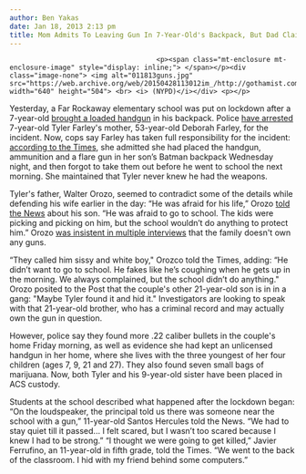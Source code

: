 ```yaml
---
author: Ben Yakas
date: Jan 18, 2013 2:13 pm
title: Mom Admits To Leaving Gun In 7-Year-Old's Backpack, But Dad Claims Son Was Being Bullied
---
```


	
										<p><span class="mt-enclosure mt-enclosure-image" style="display: inline;"> </span></p><div class="image-none"> <img alt="011813guns.jpg" src="https://web.archive.org/web/20150428113012im_/http://gothamist.com/attachments/nyc_arts_john/011813guns.jpg" width="640" height="504"> <br> <i> (NYPD)</i></div> <p></p>

<p>Yesterday, a Far Rockaway elementary school was put on lockdown after a 7-year-old <a href="https://web.archive.org/web/20150428113012/http://gothamist.com/2013/01/17/police_handgun_found_in_7-year-olds.php">brought a loaded handgun</a> in his backpack. Police <a href="https://web.archive.org/web/20150428113012/http://gothamist.com/2013/01/18/far_rockaway_mom_arrested_after_7-y.php">have arrested</a> 7-year-old Tyler Farley&apos;s mother, 53-year-old Deborah Farley, for the incident. Now, cops say Farley has taken full responsibility for the incident: <a href="https://web.archive.org/web/20150428113012/http://www.nytimes.com/2013/01/19/nyregion/mother-of-7-year-old-with-gun-is-arrested.html?smid=tw-share&amp;_r=0">according to the Times</a>, she admitted she had placed the handgun, ammunition and a flare gun in her son&#x2019;s Batman backpack Wednesday night, and then forgot to take them out before he went to school the next morning. She maintained that Tyler never knew he had the weapons.</p>

<p>Tyler&apos;s father, Walter Orozo, seemed to contradict some of the details while defending his wife earlier in the day: &#x201C;He was afraid for his life,&#x201D; Orozo <a href="https://web.archive.org/web/20150428113012/http://www.nydailynews.com/new-york/queens/7-year-old-gun-queens-school-article-1.1242006">told the News</a> about his son. &#x201C;He was afraid to go to school. The kids were picking and picking on him, but the school wouldn&#x2019;t do anything to protect him.&#x201D; Orozo <a href="https://web.archive.org/web/20150428113012/http://www.nypost.com/p/news/local/queens/mom_busted_after_son_brings_pistol_AN0NU9DuBZwcKv4auWKcEM">was insistent in multiple interviews</a> that the family doesn&apos;t own any guns.</p>

<p>&#x201C;They called him sissy and white boy,&quot; Orozco told the Times, adding: &#x201C;He didn&#x2019;t want to go to school. He fakes like he&#x2019;s coughing when he gets up in the morning. We always complained, but the school didn&#x2019;t do anything.&quot; Orozo posited to the Post that the couple&apos;s other 21-year-old son is in in a gang: &quot;Maybe Tyler found it and hid it.&quot; Investigators are looking to speak with that 21-year-old brother, who has a criminal record and may actually own the gun in question.</p>

<p>However, police say they found more .22 caliber bullets in the couple&apos;s home Friday morning, as well as evidence she had kept an unlicensed handgun in her home, where she lives with the three youngest of her four children (ages 7, 9, 21 and 27). They also found seven small bags of marijuana. Now, both Tyler and his 9-year-old sister have been placed in ACS custody.</p>

<p>Students at the school described what happened after the lockdown began: &#x201C;On the loudspeaker, the principal told us there was someone near the school with a gun,&#x201D; 11-year-old Santos Hercules told the News. &#x201C;We had to stay quiet till it passed... I felt scared, but I wasn&#x2019;t too scared because I knew I had to be strong.&#x201D; &#x201C;I thought we were going to get killed,&#x201D; Javier Ferrufino, an 11-year-old in fifth grade, told the Times. &#x201C;We went to the back of the classroom. I hid with my friend behind some computers.&#x201D;<br>
</p>					
										
									
				